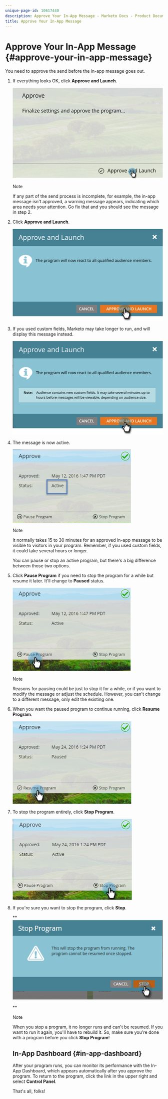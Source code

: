 ```yaml
---
unique-page-id: 10617440
description: Approve Your In-App Message - Marketo Docs - Product Documentation
title: Approve Your In-App Message
---
```


# Approve Your In-App Message {#approve-your-in-app-message}

You need to approve the send before the in-app message goes out.

1. If everything looks OK, click **Approve and Launch**.

   ![](assets/pasted-image-at-2016-05-31-02-08-pm-281-29.png)

   >[!NOTE]
   >
   >If any part of the send process is incomplete, for example, the in-app message isn't approved, a warning message appears, indicating which area needs your attention. Go fix that and you should see the message in step 2.

1. Click **Approve and Launch**.

   ![](assets/pasted-image-at-2016-05-31-02-08-pm.png)

1. If you used custom fields, Marketo may take longer to run, and will display this message instead.

   ![](assets/pasted-image-at-2016-05-31-02-09-pm.png)

1. The message is now active.

   ![](assets/image2016-5-12-13-3a49-3a5.png)

   >[!NOTE]
   >
   >It normally takes 15 to 30 minutes for an approved in-app message to be visible to visitors in your program. Remember, if you used custom fields, it could take several hours or longer.

   You can pause or stop an active program, but there's a big difference between those two options.

1. Click **Pause Program** if you need to stop the program for a while but resume it later. It'll change to **Paused** status.

   ![](assets/image2016-5-12-13-3a50-3a26.png)

   >[!NOTE]
   >
   >Reasons for pausing could be just to stop it for a while, or if you want to modify the message or adjust the schedule. However, you can't change to a different message, only edit the existing one.

1. When you want the paused program to continue running, click **Resume** **Program**.

   ![](assets/image2016-5-24-13-3a26-3a43.png)

1. To stop the program entirely, click **Stop Program**.

   ![](assets/image2016-5-24-13-3a29-3a35.png)

1. If you're sure you want to stop the program, click **Stop**.

   ** ![](assets/image2016-5-24-13-3a31-3a22.png)

   **

   >[!NOTE]
   >
   >When you stop a program, it no longer runs and can't be resumed. If you want to run it again, you'll have to rebuild it. So, make sure you're done with a program before you click **Stop Program**!

   ## In-App Dashboard {#in-app-dashboard}

   After your program runs, you can monitor its performance with the In-App Dashboard, which appears automatically after you approve the program. To return to the program, click the link in the upper right and select **Control Panel**.

   That's all, folks!

